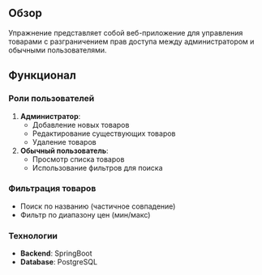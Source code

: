 ## Обзор
Упражнение представляет собой веб-приложение для управления товарами с разграничением прав доступа между администратором и обычными пользователями.

## Функционал

### Роли пользователей
1. **Администратор**:
    - Добавление новых товаров
    - Редактирование существующих товаров
    - Удаление товаров
2. **Обычный пользователь**:
    - Просмотр списка товаров
    - Использование фильтров для поиска

### Фильтрация товаров
- Поиск по названию (частичное совпадение)
- Фильтр по диапазону цен (мин/макс)

### Технологии
- **Backend**: SpringBoot
- **Database**: PostgreSQL